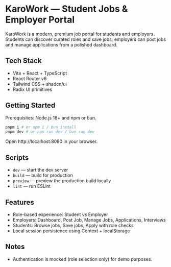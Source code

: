 # KaroWork — Student Jobs & Employer Portal

KaroWork is a modern, premium job portal for students and employers. Students can discover curated roles and save jobs; employers can post jobs and manage applications from a polished dashboard.

## Tech Stack

- Vite + React + TypeScript
- React Router v6
- Tailwind CSS + shadcn/ui
- Radix UI primitives

## Getting Started

Prerequisites: Node.js 18+ and npm or bun.

```bash
pnpm i # or npm i / bun install
pnpm dev # or npm run dev / bun run dev
```

Open http://localhost:8080 in your browser.

## Scripts

- `dev` — start the dev server
- `build` — build for production
- `preview` — preview the production build locally
- `lint` — run ESLint

## Features

- Role-based experience: Student vs Employer
- Employers: Dashboard, Post Job, Manage Jobs, Applications, Interviews
- Students: Browse jobs, Save jobs, Apply with role checks
- Local session persistence using Context + localStorage

## Notes

- Authentication is mocked (role selection only) for demo purposes.
